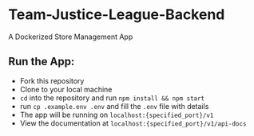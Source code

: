 # Team-Justice-League-Backend

A Dockerized Store Management App

## Run the App:

- Fork this repository
- Clone to your local machine
- `cd` into the repository and run `npm install && npm start`
- run `cp .example.env .env` and fill the `.env` file with details
- The app will be running on `localhost:{specified_port}/v1`
- View the documentation at `localhost:{specified_port}/v1/api-docs`
